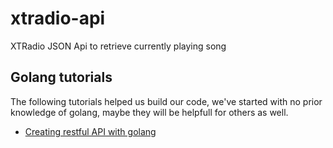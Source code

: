 # xtradio-api

XTRadio JSON Api to retrieve currently playing song

## Golang tutorials

The following tutorials helped us build our code, we've started with no prior knowledge of golang, maybe they will be helpfull for others as well.

* [Creating restful API with golang](https://tutorialedge.net/post/golang/creating-restful-api-with-golang/)
